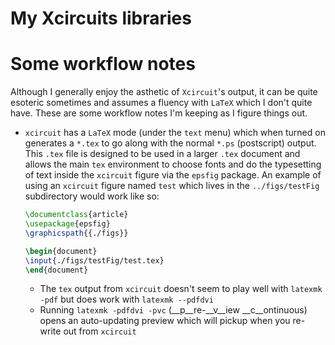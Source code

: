 # My Xcircuits libraries

# Some workflow notes
Although I generally enjoy the asthetic of `Xcircuit`'s output, it can be quite esoteric sometimes and assumes a fluency with `LaTeX` which I don't quite have.  These are some workflow notes I'm keeping as I figure things out.

* `xcircuit` has a `LaTeX` mode (under the `text` menu) which when turned on generates a `*.tex` to go along with the normal `*.ps` (postscript) output.  This `.tex` file is designed to be used in a larger `.tex` document and allows the main `tex` environment to choose fonts and do the typesetting of text inside the `xcircuit` figure via the `epsfig` package.  An example of using an `xcircuit` figure named `test` which lives in the `../figs/testFig` subdirectory would work like so:
    ```latex
    \documentclass{article}
    \usepackage{epsfig}
    \graphicspath{{./figs}}

    \begin{document}
    \input{./figs/testFig/test.tex}
    \end{document}
    ```
    
    * The `tex` output from `xcircuit` doesn't seem to play well with `latexmk -pdf` but does work with `latexmk --pdfdvi`
    * Running `latexmk -pdfdvi -pvc` (__p__re-__v__iew __c__ontinuous) opens an auto-updating preview which will pickup when you re-write out from `xcircuit`

